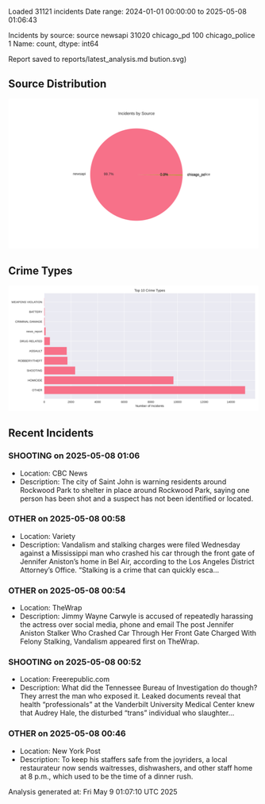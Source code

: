 
Loaded 31121 incidents
Date range: 2024-01-01 00:00:00 to 2025-05-08 01:06:43

Incidents by source:
source
newsapi           31020
chicago_pd          100
chicago_police        1
Name: count, dtype: int64

Report saved to reports/latest_analysis.md
bution.svg)

## Source Distribution
![Source Distribution](images/source_distribution.svg)

## Crime Types
![Crime Types](images/crime_types.svg)

## Recent Incidents

### SHOOTING on 2025-05-08 01:06
- Location: CBC News
- Description: The city of Saint John is warning residents around Rockwood Park to shelter in place around Rockwood Park, saying one person has been shot and a suspect has not been identified or located.


### OTHER on 2025-05-08 00:58
- Location: Variety
- Description: Vandalism and stalking charges were filed Wednesday against a Mississippi man who crashed his car through the front gate of Jennifer Aniston’s home in Bel Air, according to the Los Angeles District Attorney’s Office. “Stalking is a crime that can quickly esca…


### OTHER on 2025-05-08 00:54
- Location: TheWrap
- Description: Jimmy Wayne Carwyle is accused of repeatedly harassing the actress over social media, phone and email
The post Jennifer Aniston Stalker Who Crashed Car Through Her Front Gate Charged With Felony Stalking, Vandalism appeared first on TheWrap.


### SHOOTING on 2025-05-08 00:52
- Location: Freerepublic.com
- Description: What did the Tennessee Bureau of Investigation do though? They arrest the man who exposed it. Leaked documents reveal that health “professionals” at the Vanderbilt University Medical Center knew that Audrey Hale, the disturbed “trans” individual who slaughter…


### OTHER on 2025-05-08 00:46
- Location: New York Post
- Description: To keep his staffers safe from the joyriders, a local restaurateur now sends waitresses, dishwashers, and other staff home at 8 p.m., which used to be the time of a dinner rush.

Analysis generated at: Fri May  9 01:07:10 UTC 2025
